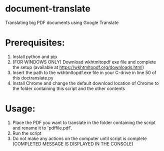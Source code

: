 # document-translate
Translating big PDF documents using Google Translate

# Prerequisites:
1.	Install python and pip
2.	(FOR WINDOWS ONLY) Download wkhtmltopdf exe file and complete the setup (available at https://wkhtmltopdf.org/downloads.html)
3.	Insert the path to the wkhtmltopdf.exe file in your C-drive in line 50 of this doctranslate.py
4.	Install Chrome and change the default download location of Chrome to the folder containing this script and the other contents

# Usage:
1.	Place the PDF you want to translate in the folder containing the script and rename it to 'pdffile.pdf'.
2.	Run the script
3.	Do not make any actions on the computer until script is complete (COMPLETED MESSAGE IS DISPLAYED IN THE CONSOLE)
